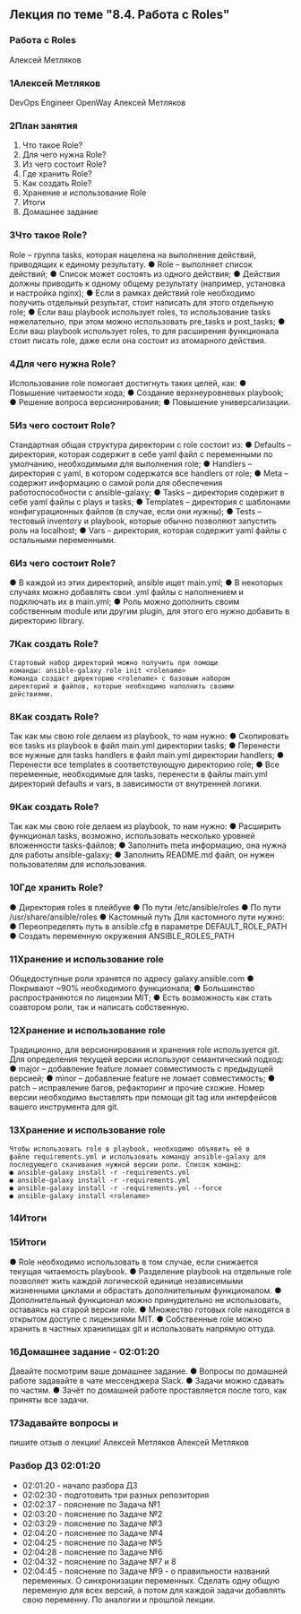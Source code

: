 ## Лекция по теме "8.4. Работа с Roles"

### Работа с Roles
Алексей
Метляков

### 1Алексей Метляков
DevOps Engineer
OpenWay
Алексей Метляков

### 2План занятия
1. Что такое Role?
2. Для чего нужна Role?
3. Из чего состоит Role?
4. Где хранить Role?
5. Как создать Role?
6. Хранение и использование Role
7. Итоги
8. Домашнее задание

### 3Что такое Role?
Role – группа tasks, которая нацелена на выполнение действий,
приводящих к единому результату.
● Role – выполняет список действий;
● Список может состоять из одного действия;
● Действия должны приводить к одному общему результату
(например, установка и настройка nginx);
● Если в рамках действий role необходимо получить отдельный
результат, стоит написать для этого отдельную role;
● Если ваш playbook использует roles, то использование tasks
нежелательно, при этом можно использовать pre_tasks и
post_tasks;
● Если ваш playbook использует roles, то для расширения
функционала стоит писать role, даже если она состоит из
атомарного действия.

### 4Для чего нужна Role?
Использование role помогает достигнуть таких целей, как:
● Повышение читаемости кода;
● Создание верхнеуровневых playbook;
● Решение вопроса версионирования;
● Повышение универсализации.

### 5Из чего состоит Role?
Стандартная общая структура директории с role состоит из:
● Defaults – директория, которая содержит в себе yaml файл с
переменными по умолчанию, необходимыми для выполнения role;
● Handlers – директория с yaml, в котором содержатся все handlers от
role;
● Meta – содержит информацию о самой роли для обеспечения
работоспособности с ansible-galaxy;
● Tasks – директория содержит в себе yaml файлы с plays и tasks;
● Templates – директория с шаблонами конфигурационных файлов (в
случае, если они нужны);
● Tests – тестовый inventory и playbook, которые обычно позволяют
запустить роль на localhost;
● Vars – директория, которая содержит yaml файлы с остальными
переменными.

### 6Из чего состоит Role?
● В каждой из этих директорий, ansible ищет main.yml;
● В некоторых случаях можно добавлять свои .yml файлы с
наполнением и подключать их в main.yml;
● Роль можно дополнить своим собственным module или другим
plugin, для этого его нужно добавить в директорию library.

### 7Как создать Role?
```
Стартовый набор директорий можно получить при помощи
команды: ansible-galaxy role init <rolename>
Команда создаст директорию <rolename> с базовым набором
директорий и файлов, которые необходимо наполнить своими
действиями.
```
  
### 8Как создать Role?
Так как мы свою role делаем из playbook, то нам нужно:
● Скопировать все tasks из playbook в файл main.yml директории
tasks;
● Перенести все нужные для tasks handlers в файл main.yml
директории handlers;
● Перенести все templates в соответствующую директорию role;
● Все переменные, необходимые для tasks, перенести в файлы
main.yml директорий defaults и vars, в зависимости от
внутренней логики.

### 9Как создать Role?
Так как мы свою role делаем из playbook, то нам нужно:
● Расширить функционал tasks, возможно, использовать
несколько уровней вложенности tasks-файлов;
● Заполнить meta информацию, она нужна для работы
ansible-galaxy;
● Заполнить README.md файл, он нужен пользователям для
использования.

### 10Где хранить Role?
● Директория roles в плейбуке
● По пути /etc/ansible/roles
● По пути /usr/share/ansible/roles
● Кастомный путь
Для кастомного пути нужно:
● Переопределять путь в ansible.cfg в параметре
DEFAULT_ROLE_PATH
● Создать переменную окружения ANSIBLE_ROLES_PATH

### 11Хранение и использование role
Общедоступные роли хранятся по адресу galaxy.ansible.com
● Покрывают ~90% необходимого функционала;
● Большинство распространяются по лицензии MIT;
● Есть возможность как стать соавтором роли, так и написать
собственную.

### 12Хранение и использование role
Традиционно, для версионирования и хранения role
используется git. Для определения текущей версии используют
семантический подход:
● major – добавление feature ломает совместимость с
предыдущей версией;
● minor – добавление feature не ломает совместимость;
● patch – исправление багов, рефакторинг и прочие схожие.
Номер версии необходимо выставлять при помощи git tag или
интерфейсов вашего инструмента для git.

### 13Хранение и использование role
```
Чтобы использовать role в playbook, необходимо объявить её в
файле requirements.yml и использовать команду ansible-galaxy для
последующего скачивания нужной версии роли. Список команд:
● ansible-galaxy install -r -requirements.yml
● ansible-galaxy install -r -requirements.yml
● ansible-galaxy install -r -requirements.yml --force
● ansible-galaxy install <rolename>
```

### 14Итоги
### 15Итоги
● Role необходимо использовать в том случае, если снижается
текущая читаемость playbook.
● Разделение playbook на отдельные role позволяет жить каждой
логической единице независимыми жизненными циклами и
обрастать дополнительным функционалом.
● Дополнительный функционал можно принудительно не
использовать, оставаясь на старой версии role.
● Множество готовых role находятся в открытом доступе с
лицензиями MIT.
● Собственные role можно хранить в частных хранилищах git и
использовать напрямую оттуда.

### 16Домашнее задание - 02:01:20
Давайте посмотрим ваше домашнее задание.
● Вопросы по домашней работе задавайте в чате мессенджера
Slack.
● Задачи можно сдавать по частям.
● Зачёт по домашней работе проставляется после того, как приняты
все задачи.

### 17Задавайте вопросы и
пишите отзыв о лекции!
Алексей Метляков
Алексей Метляков

### Разбор ДЗ 02:01:20

- 02:01:20 - начало разбора ДЗ
- 02:02:30 - подготовить три разных репозитория
- 02:02:37 - пояснение по Задача №1
- 02:03:20 - пояснение по Задаче №2
- 02:03:29 - пояснение по Задаче №3
- 02:04:20 - пояснение по Задаче №4
- 02:04:25 - пояснение по Задаче №5
- 02:04:28 - пояснение по Задаче №6
- 02:04:32 - пояснение по Задаче №7 и 8
- 02:04:45 - пояснение по Задаче №9 - о правильности названий переменных. О синхронизации переменных. Сделать одну общую переменую для всех версий, а потом для каждой задачи
добавлять свою переменну. По аналогии и прошлой лекции.
